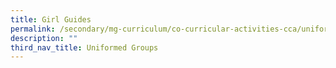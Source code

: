 ```yaml
---
title: Girl Guides
permalink: /secondary/mg-curriculum/co-curricular-activities-cca/uniformed-groups/girl-guides/
description: ""
third_nav_title: Uniformed Groups
---
```

